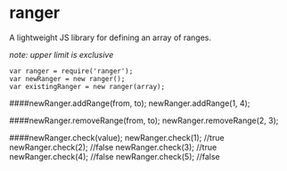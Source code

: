 ranger
========

A lightweight JS library for defining an array of ranges.

*note: upper limit is exclusive*

    var ranger = require('ranger');
    var newRanger = new ranger();
    var existingRanger = new ranger(array);
    
####newRanger.addRange(from, to);
    newRanger.addRange(1, 4);
    
####newRanger.removeRange(from, to);
    newRanger.removeRange(2, 3);
    
####newRanger.check(value);
    newRanger.check(1); //true
    newRanger.check(2); //false
    newRanger.check(3); //true
    newRanger.check(4); //false
    newRanger.check(5); //false